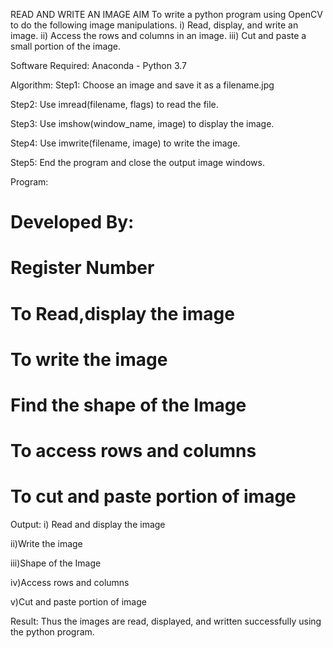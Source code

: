 READ AND WRITE AN IMAGE
AIM
To write a python program using OpenCV to do the following image manipulations. i) Read, display, and write an image. ii) Access the rows and columns in an image. iii) Cut and paste a small portion of the image.

Software Required:
Anaconda - Python 3.7

Algorithm:
Step1:
Choose an image and save it as a filename.jpg

Step2:
Use imread(filename, flags) to read the file.

Step3:
Use imshow(window_name, image) to display the image.

Step4:
Use imwrite(filename, image) to write the image.

Step5:
End the program and close the output image windows.

Program:
# Developed By:
# Register Number
# To Read,display the image




# To write the image





# Find the shape of the Image




# To access rows and columns





# To cut and paste portion of image








Output:
i) Read and display the image


ii)Write the image


iii)Shape of the Image


iv)Access rows and columns


v)Cut and paste portion of image


Result:
Thus the images are read, displayed, and written successfully using the python program.
